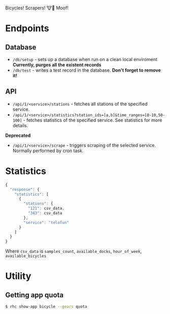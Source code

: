 Bicycles! Scrapers! :cow::dog: Moof!

# Endpoints

## Database

* `/db/setup` - sets up a database when run on a clean local enviroment **Currently, purges all the existent records**
* `/db/test` - writes a test record in the database. **Don't forget to remove it!**

## API

* `/api/1/<service>/stations` - fetches all stations of the specified service. 
* `/api/1/<service>/statistics?station_ids=[a,b]&time_ranges=[0-10,50-100]` - fetches statistics of the specified service. See statistics for more details. 

**Deprecated**

* `/api/1/<service>/scrape` - triggers scraping of the selected service. Normally performed by cron task. 

# Statistics

```javascript
{
  "response": {
    "statistics": [
      {
        "stations": {
          "121": csv_data,
          "343": csv_data
        },
        "service": "telofun"
      }
    ]
  }
}
```

Where `csv_data` is `samples_count`, `available_docks`, `hour_of_week`, `available_bicycles`

# Utility

## Getting app quota

```bash
$ rhc show-app bicycle --gears quota
```
